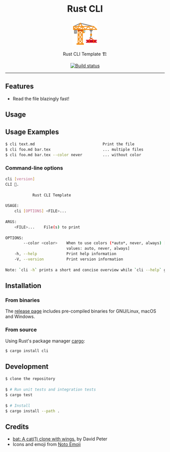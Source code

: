 <div align="center">
  <h1>Rust CLI</h1>

<img src='docs/construction.svg' width=80px />

Rust CLI Template 🏗️

<a href="https://github.com/azzamsa/rust-cli/workflows/ci.yml">
    <img src="https://github.com/azzamsa/rust-cli/workflows/ci/badge.svg" alt="Build status" />
  </a>

</div>

---

## Features

- Read the file blazingly fast!

## Usage

## Usage Examples

```bash
$ cli text.md                              Print the file
$ cli foo.md bar.tex                       ... multiple files
$ cli foo.md bar.tex --color never         ... without color
```

### Command-line options

```bash
cli [version]
CLI 🔐.

            Rust CLI Template

USAGE:
    cli [OPTIONS] <FILE>...

ARGS:
    <FILE>...    File(s) to print

OPTIONS:
        --color <color>    When to use colors (*auto*, never, always) [default: auto] [possible
                           values: auto, never, always]
    -h, --help             Print help information
    -V, --version          Print version information

Note: `cli -h` prints a short and concise overview while `cli --help` gives all details
```

## Installation

### From binaries

The [release page](https://github.com/azzamsa/rust-cli/releases) includes
pre-compiled binaries for GNU/Linux, macOS and Windows.

### From source

Using Rust's package manager [cargo](https://github.com/rust-lang/cargo):

```bash
$ cargo install cli
```

## Development

```bash
$ clone the repository 

$ # Run unit tests and integration tests
$ cargo test

$ # Install
$ cargo install --path .
```

## Credits

- [bat: A cat(1) clone with wings.](https://github.com/sharkdp/bat) by David Peter
- Icons and emoji from [Noto Emoji](https://github.com/googlefonts/noto-emoji)
